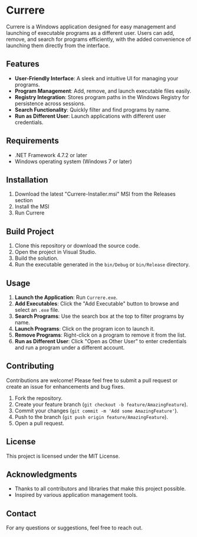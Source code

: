 # Currere

Currere is a Windows application designed for easy management and launching of executable programs as a different user. Users can add, remove, and search for programs efficiently, with the added convenience of launching them directly from the interface.

## Features

- **User-Friendly Interface**: A sleek and intuitive UI for managing your programs.
- **Program Management**: Add, remove, and launch executable files easily.
- **Registry Integration**: Stores program paths in the Windows Registry for persistence across sessions.
- **Search Functionality**: Quickly filter and find programs by name.
- **Run as Different User**: Launch applications with different user credentials.

## Requirements

- .NET Framework 4.7.2 or later
- Windows operating system (Windows 7 or later)

## Installation

1. Download the latest "Currere-Installer.msi" MSI from the Releases section
2. Install the MSI
3. Run Currere

## Build Project

1. Clone this repository or download the source code.
2. Open the project in Visual Studio.
3. Build the solution.
4. Run the executable generated in the `bin/Debug` or `bin/Release` directory.

## Usage

1. **Launch the Application**: Run `Currere.exe`.
2. **Add Executables**: Click the "Add Executable" button to browse and select an `.exe` file.
3. **Search Programs**: Use the search box at the top to filter programs by name.
4. **Launch Programs**: Click on the program icon to launch it.
5. **Remove Programs**: Right-click on a program to remove it from the list.
6. **Run as Different User**: Click "Open as Other User" to enter credentials and run a program under a different account.

## Contributing

Contributions are welcome! Please feel free to submit a pull request or create an issue for enhancements and bug fixes.

1. Fork the repository.
2. Create your feature branch (`git checkout -b feature/AmazingFeature`).
3. Commit your changes (`git commit -m 'Add some AmazingFeature'`).
4. Push to the branch (`git push origin feature/AmazingFeature`).
5. Open a pull request.

## License

This project is licensed under the MIT License.

## Acknowledgments

- Thanks to all contributors and libraries that make this project possible.
- Inspired by various application management tools.

## Contact

For any questions or suggestions, feel free to reach out.

